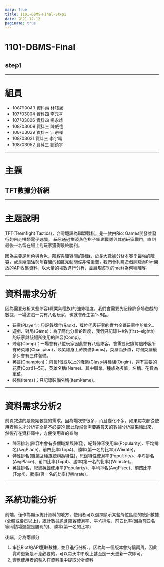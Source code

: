 ```yaml
---
marp: true
title: 1101-DBMS-Final-Step1
date: 2021-12-12
paginate: true
---
```


# 1101-DBMS-Final
## step1


---
# 組員
- 106703043 資科四 林琖崴
- 107703004 資科四 李元亨
- 107703006 資科四 楊永靖
- 108703009 資科三 陳威愷
- 108703029 資科三 江宗樺
- 108703031 資科三 李宇晴 
- 108703052 資科三 劉鎮宇
---
# 主題
## TFT數據分析網

---
# 主題說明
TFT(Teamfight Tactics)，台灣翻譯為聯盟戰棋，是一款由Riot Games開發並發行的自走棋類電子遊戲。
玩家通過拼湊角色棋子組建戰隊與其他玩家戰鬥，直到最後一名留在場上的玩家獲得最終勝利。

因為主要是角色與角色、陣容與陣容間的對戰，於是大數據分析本賽季最強的陣容，或是幾個強勢陣容間的相互克制關係非常重要，我們會利用遊戲開發商Riot開放的API收集資料，以大量的場數進行分析，並展現該季的meta為何種陣容。

---
# 資料需求分析
因為需要分析某些陣容(職業與種族)的強勢程度，我們會需要先記錄許多場遊戲的數據，一場遊戲一共有八名玩家，也就會產生第1~8名。
- 玩家(Player)：只記錄牌位(Rank)，牌位代表玩家的實力全體玩家中的排名。
- 遊戲、對局(Game)：為了簡化分析的難度，我們只記錄1~8名(first~eighth)的玩家與該場所使用的陣容(Comp)。
- 陣容(Comp)：一場會有八位玩家因此會有八個陣容，會需要紀錄每個陣容所有的英雄(Champion)，及英雄身上的裝備(Items)，英雄為多值，每個英雄最多只會有三件裝備。
- 英雄(Champion)：包含1個或以上的職業(Class)與種族(Origin)，還有需要的花費(Cost)1~5元，英雄名稱(Name)。其中職業、種族為多值，名稱、花費為單值。
- 裝備(Items)：只記錄裝備名稱(ItemName)。

---
# 資料需求分析2  
前頁敘述的是原始數據的需求，因為場次會很多，而且變化不多，如果每次都從使用者輸入才分析完全是不必要的
因此後端會需要將當天的數據分析結果給出來，然後存在資料庫中，方便使用者的查詢
- 陣容排名(陣容中會有多個職業與陣容)，紀錄陣容使用率(Popularity)、平均排名(AvgPlace)、前四比率(Top4)、勝率(第一名的比率)(Winrate)。
- 特性排名(職業及種族統稱為特性)，紀錄特性使用率(Popularity)、平均排名(AvgPlace)、前四比率(Top4)、勝率(第一名的比率)(Winrate)。
- 英雄排名，紀錄英雄使用率(Popularity)、平均排名(AvgPlace)、前四比率(Top4)、勝率(第一名的比率)(Winrate)。

---
# 系統功能分析
前端，僅作為顯示統計資料的地方，使用者可以選擇顯示某些牌位區間的統計數據(全體或鑽石以上)，統計數據包含陣容使用率、平均排名、前四比率(因為前四名等同該場遊戲是勝利的)、勝率(第一名的比率)

後端，分為兩部分
1. 串接Riot的API獲取數據，並且進行分析、，因為每一個版本會持續兩周，因此實時更新是不是必要的，可以每天中午晚上甚至是一天更新一次即可。
2. 響應使用者的輸入在資料庫中提取分析資料



